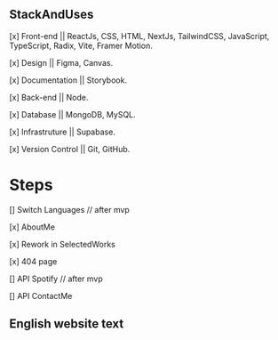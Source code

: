 ## StackAndUses

 [x] Front-end || ReactJs, CSS, HTML, NextJs, TailwindCSS, JavaScript, TypeScript, Radix, Vite, Framer Motion.

 [x] Design || Figma, Canvas.

 [x] Documentation || Storybook.

 [x] Back-end || Node.

 [x] Database || MongoDB, MySQL.

 [x] Infrastruture ||  Supabase.

 [x] Version Control || Git, GitHub.

# Steps

[] Switch Languages // after mvp

[x] AboutMe

[x] Rework in SelectedWorks

[x] 404 page

[] API Spotify // after mvp

[] API ContactMe 



## English website text


